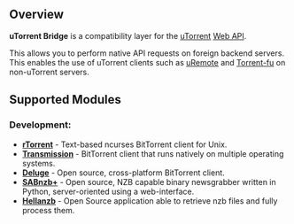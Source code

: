 Overview
--------
**uTorrent Bridge** is a compatibility layer for the [uTorrent][utorrent] [Web API][utorrent_api].

This allows you to perform native API requests on foreign backend servers. This enables the use of uTorrent clients such as [uRemote][uremote] and [Torrent-fu][torrentfu] on non-uTorrent servers.

Supported Modules
-----------------
### Development:
 * **[rTorrent][rtorrent]** - Text-based ncurses BitTorrent client for Unix.
 * **[Transmission][transmission]** - BitTorrent client that runs natively on multiple operating systems.
 * **[Deluge][deluge]** - Open source, cross-platform BitTorrent client.
 * **[SABnzb+][sabnzbd]** - Open source, NZB capable binary newsgrabber written in Python, server-oriented using a web-interface.
 * **[Hellanzb][hellanzb]** - Open Source application able to retrieve nzb files and fully process them.

[utorrent]: http://www.utorrent.com
[utorrent_api]: http://www.utorrent.com/community/developers/webapi
[uremote]: http://uremote.blogspot.com
[torrentfu]: http://torrent-fu.com
[rtorrent]: http://libtorrent.rakshasa.no
[transmission]: http://www.transmissionbt.com
[sabnzbd]: http://sabnzbd.org
[hellanzb]: http://www.hellanzb.com
[deluge]: http://deluge-torrent.org
